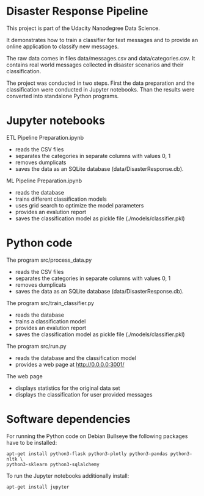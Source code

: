 # Disaster Response Pipeline

This project is part of the Udacity Nanodegree Data Science.

It demonstrates how to train a classifier for text messages and to provide an
online application to classify new messages.

The raw data comes in files data/messages.csv and data/categories.csv.
It contains real world messages collected in disaster scenarios and their
classification.

The project was conducted in two steps. First the data preparation and the
classification were conducted in Jupyter notebooks. Than the results were
converted into standalone Python programs.

# Jupyter notebooks

ETL Pipeline Preparation.ipynb

* reads the CSV files
* separates the categories in separate columns with values 0, 1
* removes dumplicats
* saves the data as an SQLite database (data/DisasterResponse.db).

ML Pipeline Preparation.ipynb

* reads the database
* trains different classification models
* uses grid search to optimize the model parameters
* provides an evalution report
* saves the classification model as pickle file (./models/classifier.pkl)

# Python code

The program src/process\_data.py

* reads the CSV files
* separates the categories in separate columns with values 0, 1
* removes dumplicats
* saves the data as an SQLite database (data/DisasterResponse.db).

The program src/train\_classifier.py

* reads the database
* trains a classification model
* provides an evalution report
* saves the classification model as pickle file (./models/classifier.pkl)

The program src/run.py

* reads the database and the classification model
* provides a web page at http://0.0.0.0:3001/

The web page

* displays statistics for the original data set
* displays the classification for user provided messages

# Software dependencies

For running the Python code on Debian Bullseye the following packages have to be
installed:

    apt-get install python3-flask python3-plotly python3-pandas python3-nltk \
    python3-sklearn python3-sqlalchemy

To run the Jupyter notebooks additionally install:

    apt-get install jupyter
